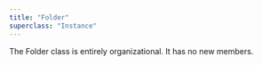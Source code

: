 ```yaml
---
title: "Folder"
superclass: "Instance"
---
```


The Folder class is entirely organizational. It has no new members.
